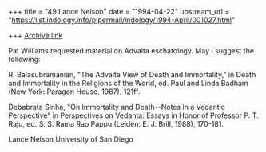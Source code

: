 +++
title = "49 Lance Nelson"
date = "1994-04-22"
upstream_url = "https://list.indology.info/pipermail/indology/1994-April/001027.html"

+++
[Archive link](https://list.indology.info/pipermail/indology/1994-April/001027.html)

Pat Williams requested material on Advaita eschatology.  May I suggest the
following:

R. Balasubramanian, "The Advaita View of Death and Immortality," in Death and
Immortality in the Religions of the World, ed. Paul and Linda Badham (New
York: Paragon House, 1987), 121ff.

Debabrata Sinha, "On Immortality and Death--Notes in a Vedantic Perspective"
in Perspectives on Vedanta: Essays in Honor of Professor P. T. Raju, ed.
S. S. Rama Rao Pappu (Leiden: E. J. Brill, 1988), 170-181.

Lance Nelson
University of San Diego









